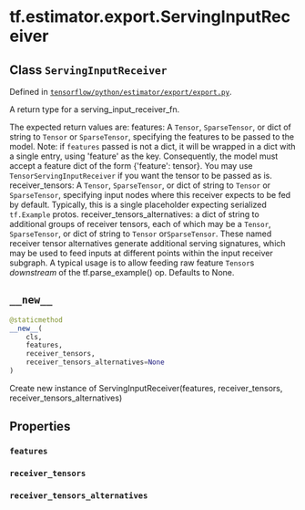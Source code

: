 <div itemscope itemtype="http://developers.google.com/ReferenceObject">
<meta itemprop="name" content="tf.estimator.export.ServingInputReceiver" />
<meta itemprop="path" content="Stable" />
<meta itemprop="property" content="features"/>
<meta itemprop="property" content="receiver_tensors"/>
<meta itemprop="property" content="receiver_tensors_alternatives"/>
<meta itemprop="property" content="__new__"/>
</div>

# tf.estimator.export.ServingInputReceiver

## Class `ServingInputReceiver`





Defined in [`tensorflow/python/estimator/export/export.py`](/code/stable/tensorflow/python/estimator/export/export.py).

A return type for a serving_input_receiver_fn.

The expected return values are:
  features: A `Tensor`, `SparseTensor`, or dict of string to `Tensor` or
    `SparseTensor`, specifying the features to be passed to the model. Note:
    if `features` passed is not a dict, it will be wrapped in a dict with a
    single entry, using 'feature' as the key.  Consequently, the model must
    accept a feature dict of the form {'feature': tensor}.  You may use
    `TensorServingInputReceiver` if you want the tensor to be passed as is.
  receiver_tensors: A `Tensor`, `SparseTensor`, or dict of string to `Tensor`
    or `SparseTensor`, specifying input nodes where this receiver expects to
    be fed by default.  Typically, this is a single placeholder expecting
    serialized `tf.Example` protos.
  receiver_tensors_alternatives: a dict of string to additional
    groups of receiver tensors, each of which may be a `Tensor`,
    `SparseTensor`, or dict of string to `Tensor` or`SparseTensor`.
    These named receiver tensor alternatives generate additional serving
    signatures, which may be used to feed inputs at different points within
    the input receiver subgraph.  A typical usage is to allow feeding raw
    feature `Tensor`s *downstream* of the tf.parse_example() op.
    Defaults to None.

<h2 id="__new__"><code>__new__</code></h2>

``` python
@staticmethod
__new__(
    cls,
    features,
    receiver_tensors,
    receiver_tensors_alternatives=None
)
```

Create new instance of ServingInputReceiver(features, receiver_tensors, receiver_tensors_alternatives)



## Properties

<h3 id="features"><code>features</code></h3>



<h3 id="receiver_tensors"><code>receiver_tensors</code></h3>



<h3 id="receiver_tensors_alternatives"><code>receiver_tensors_alternatives</code></h3>





